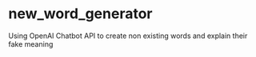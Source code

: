 # new_word_generator
Using OpenAI Chatbot API to create non existing words and explain their fake meaning
